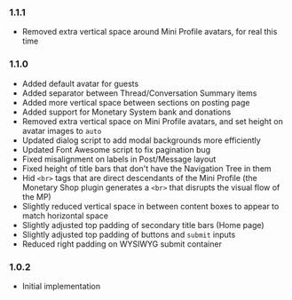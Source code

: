 ### 1.1.1
- Removed extra vertical space around Mini Profile avatars, for real this time

### 1.1.0
- Added default avatar for guests
- Added separator between Thread/Conversation Summary items
- Added more vertical space between sections on posting page
- Added support for Monetary System bank and donations
- Removed extra vertical space on Mini Profile avatars, and set height on avatar images to `auto`
- Updated dialog script to add modal backgrounds more efficiently
- Updated Font Awesome script to fix pagination bug
- Fixed misalignment on labels in Post/Message layout
- Fixed height of title bars that don't have the Navigation Tree in them
- Hid `<br>` tags that are direct descendants of the Mini Profile
  (the Monetary Shop plugin generates a `<br>` that disrupts the visual flow of the MP)
- Slightly reduced vertical space in between content boxes to appear to match horizontal space
- Slightly adjusted top padding of secondary title bars (Home page)
- Slightly adjusted top padding of buttons and `submit` inputs
- Reduced right padding on WYSIWYG submit container

### 1.0.2
- Initial implementation